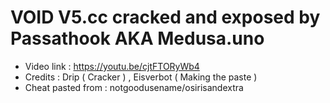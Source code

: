# VOID V5.cc cracked and exposed by Passathook AKA Medusa.uno

+ Video link : https://youtu.be/cjtFTORyWb4
+ Credits : Drip ( Cracker ) , Eisverbot ( Making the paste )
+ Cheat pasted from : notgoodusename/osirisandextra


